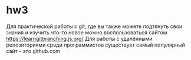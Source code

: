 # hw3
Для практической работы с git, где вы также можете подтянуть свои знания и изучить что-то новое можно воспользоваться сайтом https://learngitbranching.js.org/
Для работы с удалёнными репозиториями среди программистов существует самый популярный сайт - это github.com 
